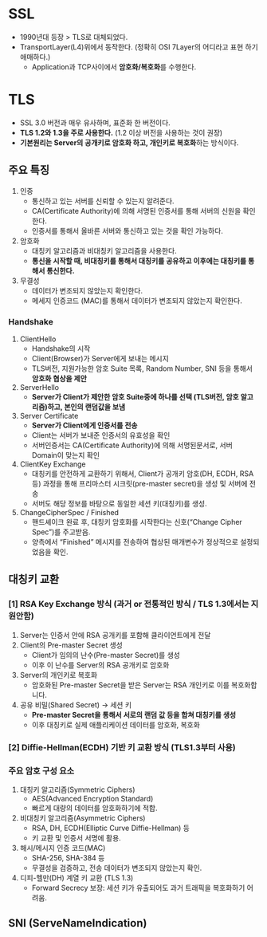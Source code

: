 # SSL
- 1990년대 등장 > TLS로 대체되었다.
- TransportLayer(L4)위에서 동작한다. (정확히 OSI 7Layer의 어디라고 표현 하기 애매하다.)
  - Application과 TCP사이에서 **암호화/복호화**를 수행한다.


# TLS
- SSL 3.0 버전과 매우 유사하며, 표준화 한 버전이다.
- **TLS 1.2와 1.3을 주로 사용한다.** (1.2 이상 버전을 사용하는 것이 권장)
- **기본원리는 Server의 공개키로 암호화 하고, 개인키로 복호화**하는 방식이다.

## 주요 특징
1. 인증 
    - 통신하고 있는 서버를 신뢰할 수 있는지 알려준다.
    - CA(Certificate Authority)에 의해 서명된 인증서를 통해 서버의 신원을 확인한다.
    - 인증서를 통해서 올바른 서버와 통신하고 있는 것을 확인 가능하다.
2. 암호화
   - 대칭키 알고리즘과 비대칭키 알고리즘을 사용한다.
   - **통신을 시작할 때, 비대칭키를 통해서 대칭키를 공유하고 이후에는 대칭키를 통해서 통신한다.**
3. 무결성
   - 데이터가 변조되지 않았는지 확인한다.
   - 메세지 인증코드 (MAC)를 통해서 데이터가 변조되지 않았는지 확인한다.

### Handshake
1. ClientHello
   - Handshake의 시작
   - Client(Browser)가 Server에게 보내는 메시지
   - TLS버전, 지원가능한 암호 Suite 목록, Random Number, SNI 등을 통해서 **암호화 협상을 제안**
2. ServerHello
    - **Server가 Client가 제안한 암호 Suite중에 하나를 선택 (TLS버전, 암호 알고리즘)하고, 본인의 랜덤값을 보냄**
3. Server Certificate
   - **Server가 Client에게 인증서를 전송**
   - Client는 서버가 보내준 인증서의 유효성을 확인
   - 서버인증서는 CA(Certificate Authority)에 의해 서명된문서로, 서버 Domain이 맞는지 확인
4. ClientKey Exchange
   - 대칭키를 안전하게 교환하기 위해서, Client가 공개키 암호(DH, ECDH, RSA 등) 과정을 통해 프리마스터 시크릿(pre-master secret)을 생성 및 서버에 전송
   - 서버도 해당 정보를 바탕으로 동일한 세션 키(대칭키)를 생성.
5. ChangeCipherSpec / Finished
   - 핸드셰이크 완료 후, 대칭키 암호화를 시작한다는 신호(“Change Cipher Spec”)를 주고받음.
   - 양측에서 “Finished” 메시지를 전송하여 협상된 매개변수가 정상적으로 설정되었음을 확인.

## 대칭키 교환
### [1] RSA Key Exchange 방식 (과거 or 전통적인 방식 / TLS 1.3에서는 지원안함)
1. Server는 인증서 안에 RSA 공개키를 포함해 클라이언트에게 전달
2. Client의 Pre-master Secret 생성
   - Client가 임의의 난수(Pre-master Secret)를 생성
   - 이후 이 난수를 Server의 RSA 공개키로 암호화
3. Server의 개인키로 복호화
   - 암호화된 Pre-master Secret을 받은 Server는 RSA 개인키로 이를 복호화합니다.
4. 공유 비밀(Shared Secret) → 세션 키
   - **Pre-master Secret을 통해서 서로의 랜덤 값 등을 합쳐 대칭키를 생성**
   - 이후 대칭키로 실제 애플리케이션 데이터를 암호화, 복호화

### [2] Diffie-Hellman(ECDH) 기반 키 교환 방식 (TLS1.3부터 사용)

### 주요 암호 구성 요소
1. 대칭키 알고리즘(Symmetric Ciphers)
   - AES(Advanced Encryption Standard)
   - 빠르게 대량의 데이터를 암호화하기에 적합.
2. 비대칭키 알고리즘(Asymmetric Ciphers)
   - RSA, DH, ECDH(Elliptic Curve Diffie-Hellman) 등
   - 키 교환 및 인증서 서명에 활용.
3. 해시/메시지 인증 코드(MAC)
   - SHA-256, SHA-384 등
   - 무결성을 검증하고, 전송 데이터가 변조되지 않았는지 확인.
4. 디피-헬만(DH) 계열 키 교환 (TLS 1.3)
   - Forward Secrecy 보장: 세션 키가 유출되어도 과거 트래픽을 복호화하기 어려움.

## SNI (ServeNameIndication)
